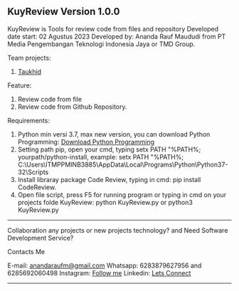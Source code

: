KuyReview
Version 1.0.0
----------------------------------------------------------------------------------------------------------------------------------------------------------------------

KuyReview is Tools for review code from files and repository
Developed date start: 02 Agustus 2023
Developed by: Ananda Rauf Maududi from PT Media Pengembangan Teknologi Indonesia Jaya or TMD Group.

Team projects:
1. [Taukhid](https://www.github.com/samCukid)

Feature:
1. Review code from file
2. Review code from Github Repository.

Requirements:
1. Python min versi 3.7, max new version, you can download Python Programming: [Download Python Programming](https://www.python.org/downloads/)
2. Setting path pip, open your cmd, typing setx PATH "%PATH%; yourpath/python-install, example: setx PATH "%PATH%; C:\Users\ITMPPMINB3885\AppData\Local\Programs\Python\Python37-32\Scripts 
3. Install libraray package Code Review, typing in cmd: pip install CodeReview.
4. Open file script, press F5 for running program or typing in cmd on your projects folde KuyReview: python KuyReview.py or python3 KuyReview.py

----------------------------------------------------------------------------------------------------------------------------------------------------------------------

Collaboration any projects or new projects technology? and Need Software Development Service?

Contacts Me

E-mail: anandaraufm@gmail.com
Whatsapp: 6283879627956 and 6285692060498
Instagram: [Follow me](https://www.instagram.com/anandaraufm)
Linkedin: [Lets Connect](https://www.linkedin.com/in/ananda-rauf-maududi)

--------------------------------------------------------------------------------------------------------------------------------------------------------------------



